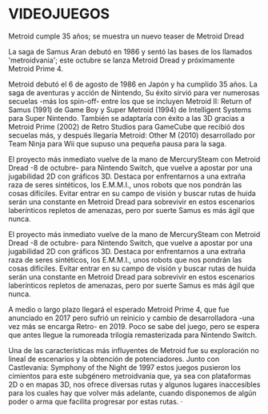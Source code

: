 # VIDEOJUEGOS
Metroid cumple 35 años; se muestra un nuevo teaser de Metroid Dread

La saga de Samus Aran debutó en 1986 y sentó las bases de los llamados 'metroidvania'; este octubre se lanza Metroid Dread y próximamente Metroid Prime 4.


Metroid debutó el 6 de agosto de 1986 en Japón y ha cumplido 35 años. La saga de aventuras y acción de Nintendo, Su éxito sirvió para ver numerosas secuelas -más los spin-off- entre los que se incluyen Metroid II: Return of Samus (1991) de Game Boy y Super Metroid (1994) de Intelligent Systems para Super Nintendo. También se adaptaría con éxito a las 3D gracias a Metroid Prime (2002) de Retro Studios para GameCube que recibió dos secuelas más, y después llegaría Metroid: Other M (2010) desarrollado por Team Ninja para Wii que supuso una pequeña pausa para la saga.

El proyecto más inmediato vuelve de la mano de MercurySteam con Metroid Dread -8 de octubre- para Nintendo Switch, que vuelve a apostar por una jugabilidad 2D con gráficos 3D. Destaca por enfrentarnos a una extraña raza de seres sintéticos, los E.M.M.I., unos robots que nos pondrán las cosas difíciles. Evitar entrar en su campo de visión y buscar rutas de huida serán una constante en Metroid Dread para sobrevivir en estos escenarios laberínticos repletos de amenazas, pero por suerte Samus es más ágil que nunca.

El proyecto más inmediato vuelve de la mano de MercurySteam con Metroid Dread -8 de octubre- para Nintendo Switch, que vuelve a apostar por una jugabilidad 2D con gráficos 3D. Destaca por enfrentarnos a una extraña raza de seres sintéticos, los E.M.M.I., unos robots que nos pondrán las cosas difíciles. Evitar entrar en su campo de visión y buscar rutas de huida serán una constante en Metroid Dread para sobrevivir en estos escenarios laberínticos repletos de amenazas, pero por suerte Samus es más ágil que nunca.

A medio o largo plazo llegará el esperado Metroid Prime 4, que fue anunciado en 2017 pero sufrió un reinicio y cambio de desarrolladora -una vez más se encarga Retro- en 2019. Poco se sabe del juego, pero se espera que antes llegue la rumoreada trilogía remasterizada para Nintendo Switch.

Una de las características más influyentes de Metroid fue su exploración no lineal de escenarios y la obtención de potenciadores. Junto con Castlevania: Symphony of the Night de 1997 estos juegos pusieron los cimientos para este subgénero metroidvania que, ya sea con plataformas 2D o en mapas 3D, nos ofrece diversas rutas y algunos lugares inaccesibles para los cuales hay que volver más adelante, cuando disponemos de algún poder o arma que facilita progresar por estas rutas.
·
